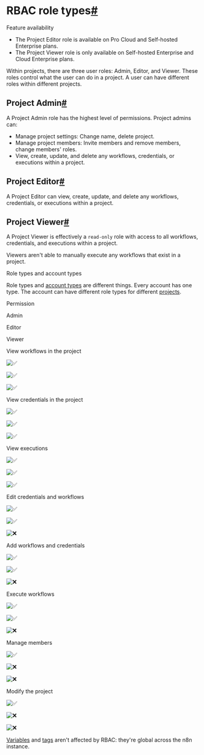 [](https://github.com/n8n-io/n8n-docs/edit/main/docs/user-management/rbac/role-types.md "Edit this page")

# RBAC role types[#](#rbac-role-types "Permanent link")

Feature availability

*   The Project Editor role is available on Pro Cloud and Self-hosted Enterprise plans.
*   The Project Viewer role is only available on Self-hosted Enterprise and Cloud Enterprise plans.

Within projects, there are three user roles: Admin, Editor, and Viewer. These roles control what the user can do in a project. A user can have different roles within different projects.

## Project Admin[#](#project-admin "Permanent link")

A Project Admin role has the highest level of permissions. Project admins can:

*   Manage project settings: Change name, delete project.
*   Manage project members: Invite members and remove members, change members' roles.
*   View, create, update, and delete any workflows, credentials, or executions within a project.

## Project Editor[#](#project-editor "Permanent link")

A Project Editor can view, create, update, and delete any workflows, credentials, or executions within a project.

## Project Viewer[#](#project-viewer "Permanent link")

A Project Viewer is effectively a `read-only` role with access to all workflows, credentials, and executions within a project.

Viewers aren't able to manually execute any workflows that exist in a project.

Role types and account types

Role types and [account types](../../account-types/) are different things. Every account has one type. The account can have different role types for different [projects](../projects/).

Permission

Admin

Editor

Viewer

View workflows in the project

![✅](https://cdn.jsdelivr.net/gh/jdecked/twemoji@15.1.0/assets/svg/2705.svg ":white_check_mark:")

![✅](https://cdn.jsdelivr.net/gh/jdecked/twemoji@15.1.0/assets/svg/2705.svg ":white_check_mark:")

![✅](https://cdn.jsdelivr.net/gh/jdecked/twemoji@15.1.0/assets/svg/2705.svg ":white_check_mark:")

View credentials in the project

![✅](https://cdn.jsdelivr.net/gh/jdecked/twemoji@15.1.0/assets/svg/2705.svg ":white_check_mark:")

![✅](https://cdn.jsdelivr.net/gh/jdecked/twemoji@15.1.0/assets/svg/2705.svg ":white_check_mark:")

![✅](https://cdn.jsdelivr.net/gh/jdecked/twemoji@15.1.0/assets/svg/2705.svg ":white_check_mark:")

View executions

![✅](https://cdn.jsdelivr.net/gh/jdecked/twemoji@15.1.0/assets/svg/2705.svg ":white_check_mark:")

![✅](https://cdn.jsdelivr.net/gh/jdecked/twemoji@15.1.0/assets/svg/2705.svg ":white_check_mark:")

![✅](https://cdn.jsdelivr.net/gh/jdecked/twemoji@15.1.0/assets/svg/2705.svg ":white_check_mark:")

Edit credentials and workflows

![✅](https://cdn.jsdelivr.net/gh/jdecked/twemoji@15.1.0/assets/svg/2705.svg ":white_check_mark:")

![✅](https://cdn.jsdelivr.net/gh/jdecked/twemoji@15.1.0/assets/svg/2705.svg ":white_check_mark:")

![❌](https://cdn.jsdelivr.net/gh/jdecked/twemoji@15.1.0/assets/svg/274c.svg ":x:")

Add workflows and credentials

![✅](https://cdn.jsdelivr.net/gh/jdecked/twemoji@15.1.0/assets/svg/2705.svg ":white_check_mark:")

![✅](https://cdn.jsdelivr.net/gh/jdecked/twemoji@15.1.0/assets/svg/2705.svg ":white_check_mark:")

![❌](https://cdn.jsdelivr.net/gh/jdecked/twemoji@15.1.0/assets/svg/274c.svg ":x:")

Execute workflows

![✅](https://cdn.jsdelivr.net/gh/jdecked/twemoji@15.1.0/assets/svg/2705.svg ":white_check_mark:")

![✅](https://cdn.jsdelivr.net/gh/jdecked/twemoji@15.1.0/assets/svg/2705.svg ":white_check_mark:")

![❌](https://cdn.jsdelivr.net/gh/jdecked/twemoji@15.1.0/assets/svg/274c.svg ":x:")

Manage members

![✅](https://cdn.jsdelivr.net/gh/jdecked/twemoji@15.1.0/assets/svg/2705.svg ":white_check_mark:")

![❌](https://cdn.jsdelivr.net/gh/jdecked/twemoji@15.1.0/assets/svg/274c.svg ":x:")

![❌](https://cdn.jsdelivr.net/gh/jdecked/twemoji@15.1.0/assets/svg/274c.svg ":x:")

Modify the project

![✅](https://cdn.jsdelivr.net/gh/jdecked/twemoji@15.1.0/assets/svg/2705.svg ":white_check_mark:")

![❌](https://cdn.jsdelivr.net/gh/jdecked/twemoji@15.1.0/assets/svg/274c.svg ":x:")

![❌](https://cdn.jsdelivr.net/gh/jdecked/twemoji@15.1.0/assets/svg/274c.svg ":x:")

[Variables](../../../code/variables/) and [tags](../../../workflows/tags/) aren't affected by RBAC: they're global across the n8n instance.